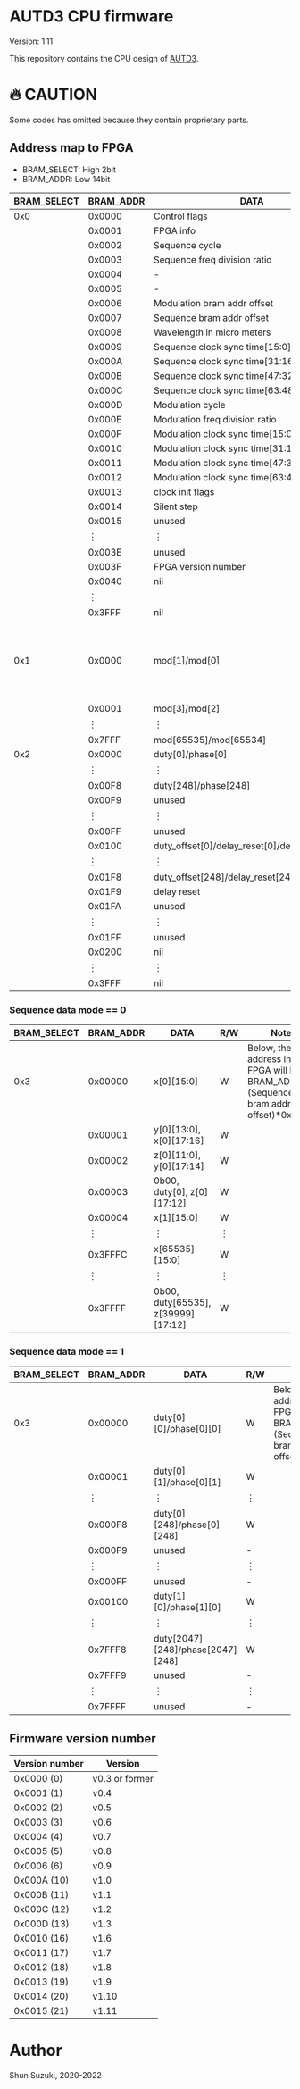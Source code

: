 # AUTD3 CPU firmware

Version: 1.11

This repository contains the CPU design of [AUTD3](https://hapislab.org/airborne-ultrasound-tactile-display?lang=en).

# :fire: CAUTION

Some codes has omitted because they contain proprietary parts.

## Address map to FPGA

* BRAM_SELECT: High 2bit
* BRAM_ADDR: Low 14bit

| BRAM_SELECT | BRAM_ADDR | DATA                             | R/W | Note                                                       |
|-------------|-----------|----------------------------------|-----|------------------------------------------------------------|
| 0x0         | 0x0000    | Control flags                    | W |                                                          |
|           | 0x0001    | FPGA info                         | W   |                                                          |
|           | 0x0002    | Sequence cycle                         | W   |                                                          |
|           | 0x0003    | Sequence freq division ratio                | W   |                                                          |
|           | 0x0004    | -                                 | -   |                                                          |
|           | 0x0005    | -                                 | -   |                                                          |
|           | 0x0006    | Modulation bram addr offset              | W  |                                                          |
|           | 0x0007    | Sequence bram addr offset              | W  |                                                          |
|           | 0x0008    | Wavelength in micro meters        | W  |                                                          |
|           | 0x0009    | Sequence clock sync time[15:0]           | W  |                                                          |
|           | 0x000A    | Sequence clock sync time[31:16]          | W  |                                                          |
|           | 0x000B    | Sequence clock sync time[47:32]          | W  |                                                          |
|           | 0x000C    | Sequence clock sync time[63:48]          | W  |                                                          |
|           | 0x000D    | Modulation cycle                  | W  |                                                          |
|           | 0x000E    | Modulation freq division ratio         | W  |                                                          |
|           | 0x000F    | Modulation clock sync time[15:0]           | W  |                                                          |
|           | 0x0010    | Modulation clock sync time[31:16]          | W  |                                                          |
|           | 0x0011    | Modulation clock sync time[47:32]          | W  |                                                          |
|           | 0x0012    | Modulation clock sync time[63:48]          | W  |                                                          |
|           | 0x0013    | clock init flags                           | W  |                                                          |
|           | 0x0014    | Silent step                           | W  |                                                          |
|           | 0x0015    | unused                           | -  |                                                          |
|           | ︙        | ︙                               | ︙ |                                                          |
|           | 0x003E    | unused                           | -  |                                                          |
|           | 0x003F    | FPGA version number              | R   |                                                          |
|           | 0x0040    | nil                              | -  |                                                          |
|           | ︙        |                                | ︙  |                                                          |
|           | 0x3FFF    | nil                              | -  |                                                          |
| 0x1         | 0x0000    | mod[1]/mod[0]                    | W   | Below, the write address in the FPGA will be BRAM_ADDR+(Modulation bram addr offset)*0x4000                                                         |
|           | 0x0001    | mod[3]/mod[2]                    | W   |                                                          |
|           | ︙        | ︙                               | ︙  |                                                          |
|           | 0x7FFF    | mod[65535]/mod[65534]              | W   |                                                          |
| 0x2         | 0x0000    | duty[0]/phase[0]                  | W   |                                                          |
|           | ︙        | ︙                               | ︙  |                                                          |
|           | 0x00F8    | duty[248]/phase[248]              | W   |                                                          |
|           | 0x00F9    | unused                           | -  |                                                          |
|           | ︙        | ︙                               | ︙  |                                                          |
|           | 0x00FF    | unused                         | -  |                                                          |
|             | 0x0100    | duty_offset[0]/delay_reset[0]/delay[0]                  | W   |                                                          |
|           | ︙        | ︙                               | ︙  |                                                          |
|           | 0x01F8    | duty_offset[248]/delay_reset[248]/delay[248]              | W   |                                                          |
|           | 0x01F9    | delay reset                           | W  |                                                          |
|           | 0x01FA    | unused                           | -  |                                                          |
|           | ︙        | ︙                               | ︙  |                                                          |
|           | 0x01FF    | unused                         | -  |                                                          |
|           | 0x0200    | nil                              | -  |                                                          |
|           | ︙        | ︙                               | ︙  |                                                          |
|           | 0x3FFF    | nil                              | -  |                                                          |

### Sequence data mode == 0 

| BRAM_SELECT | BRAM_ADDR | DATA                             | R/W | Note                                                       |
|-------------|-----------|----------------------------------|-----|------------------------------------------------------------|
| 0x3         | 0x00000   | x[0][15:0]                    | W   | Below, the write address in the FPGA will be BRAM_ADDR+(Sequence bram addr offset)*0x4000 |
|           | 0x00001   | y[0][13:0], x[0][17:16]      | W   |                                                          |
|           | 0x00002   | z[0][11:0], y[0][17:14]                    | W   |                                                          |
|           | 0x00003   | 0b00, duty[0], z[0][17:12]                    | W   |                                                          |
|           | 0x00004   | x[1][15:0]                    | W   |                                                          |
|           | ︙        | ︙                               | ︙  |                                                          |
|           | 0x3FFFC   | x[65535][15:0]                | W   |                                                          |
|           | ︙        | ︙                               | ︙  |                                                          |
|           | 0x3FFFF   | 0b00, duty[65535], z[39999][17:12] | W   |                                                          |

### Sequence data mode == 1

| BRAM_SELECT | BRAM_ADDR | DATA                             | R/W | Note                                                       |
|-------------|-----------|----------------------------------|-----|------------------------------------------------------------|
| 0x3         | 0x00000   | duty[0][0]/phase[0][0]                    | W   | Below, the write address in the FPGA will be BRAM_ADDR+(Sequence bram addr offset)*0x4000 |
|           | 0x00001   | duty[0][1]/phase[0][1]                     | W   |                                                          |
|           | ︙   | ︙                    | ︙   |                                                          |
|           | 0x000F8   | duty[0][248]/phase[0][248]                     | W   |                                                          |
|           | 0x000F9   | unused                     | -   |                                                          |
|           | ︙   | ︙                    | ︙   |                                                          |
|           | 0x000FF   | unused                     | -   |                                                          |
|             | 0x00100   | duty[1][0]/phase[1][0]                    | W   |  |
|           | ︙   | ︙                    | ︙   |                                                          |
|           | 0x7FFF8   | duty[2047][248]/phase[2047][248]                     | W   |                                                          |
|           | 0x7FFF9   | unused                     | -  |                                                          |
|           | ︙   | ︙                    | ︙   |                                                          |
|           | 0x7FFFF   | unused                     | -   |                                                          |

## Firmware version number

| Version number | Version | 
|----------------|---------| 
| 0x0000 (0)         | v0.3 or former | 
| 0x0001 (1)         | v0.4    | 
| 0x0002 (2)         | v0.5    | 
| 0x0003 (3)         | v0.6    | 
| 0x0004 (4)         | v0.7    | 
| 0x0005 (5)         | v0.8    | 
| 0x0006 (6)         | v0.9    | 
| 0x000A (10)         | v1.0    | 
| 0x000B (11)         | v1.1    | 
| 0x000C (12)         | v1.2    | 
| 0x000D (13)         | v1.3    | 
| 0x0010 (16)         | v1.6    | 
| 0x0011 (17)         | v1.7    | 
| 0x0012 (18)         | v1.8    | 
| 0x0013 (19)         | v1.9    | 
| 0x0014 (20)         | v1.10    | 
| 0x0015 (21)         | v1.11    | 

# Author

Shun Suzuki, 2020-2022
